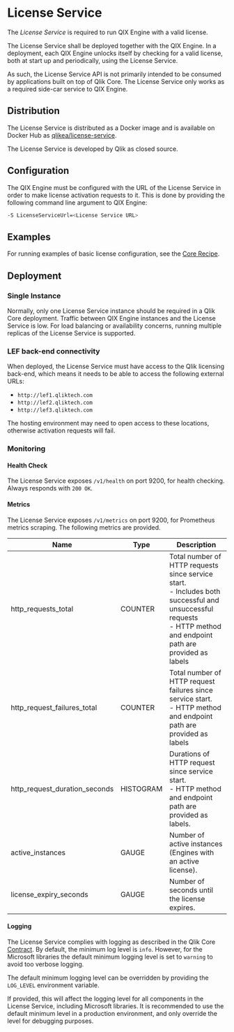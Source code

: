 # License Service

The _License Service_ is required to run QIX Engine with a valid license.

The License Service shall be deployed together with the QIX Engine.
In a deployment, each QIX Engine unlocks itself by checking for a valid license,
both at start up and periodically, using the License Service.

As such, the License Service API is not primarily intended to be consumed by applications built on top of Qlik Core.
The License Service only works as a required side-car service to QIX Engine.

## Distribution

The License Service is distributed as a Docker image and is available on Docker Hub as
[qlikea/license-service](https://hub.docker.com/r/qlikea/license-service).

The License Service is developed by Qlik as closed source.

## Configuration

The QIX Engine must be configured with the URL of the License Service
in order to make license activation requests to it.
This is done by providing the following command line argument to QIX Engine:

```sh
-S LicenseServiceUrl=<License Service URL>
```

## Examples

For running examples of basic license configuration, see the [Core Recipe](../../tutorials/core.md).

## Deployment

### Single Instance

Normally, only one License Service instance should be required in a Qlik Core deployment.
Traffic between QIX Engine instances and the License Service is low.
For load balancing or availability concerns, running multiple replicas of the License Service is supported.

### LEF back-end connectivity

When deployed, the License Service must have access to the Qlik licensing back-end,
which means it needs to be able to access the following external URLs:

- `http://lef1.qliktech.com`
- `http://lef2.qliktech.com`
- `http://lef3.qliktech.com`

The hosting environment may need to open access to these locations, otherwise activation requests will fail.

### Monitoring

#### Health Check

The License Service exposes `/v1/health` on port 9200, for health checking. Always responds with `200 OK`.

#### Metrics

The License Service exposes `/v1/metrics` on port 9200, for Prometheus metrics scraping.
The following metrics are provided.

| Name | Type | Description |
| ---- | ---- | ----------- |
| http_requests_total | COUNTER | Total number of HTTP requests since service start.<br>- Includes both successful and unsuccessful requests<br>- HTTP method and endpoint path are provided as labels |
| http_request_failures_total | COUNTER | Total number of HTTP request failures since service start.<br>- HTTP method and endpoint path are provided as labels |
| http_request_duration_seconds | HISTOGRAM | Durations of HTTP request since service start.<br>- HTTP method and endpoint path are provided as labels. |
| active_instances | GAUGE | Number of active instances (Engines with an active license). |
| license_expiry_seconds | GAUGE | Number of seconds until the license expires. |

#### Logging

The License Service complies with logging as described in the Qlik Core [Contract](../contract.md).
By default, the minimum log level is `info`.
However, for the Microsoft libraries the default minimum logging level is set to `warning` to avoid too verbose logging.

The default minimum logging level can be overridden by providing the `LOG_LEVEL` environment variable.

If provided, this will affect the logging level for all components in the License Service, including Microsoft libraries.
It is recommended to use the default minimum level in a production environment,
and only override the level for debugging purposes.
